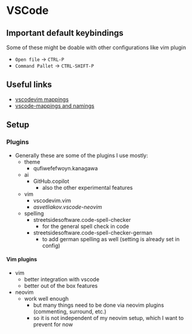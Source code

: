 # VSCode

## Important default keybindings

Some of these might be doable with other configurations like vim plugin

- `Open file` -> `CTRL-P`
- `Command Pallet` -> `CTRL-SHIFT-P`

## Useful links

- [vscodevim mappings](https://github.com/VSCodeVim/Vim/#-vscodevim-tricks)
- [vscode-mappings and namings](https://code.visualstudio.com/docs/getstarted/keybindings#_rich-languages-editing)

## Setup

### Plugins

- Generally these are some of the plugins I use mostly:
  - theme
    - qufiwefefwoyn.kanagawa
  - ai
    - GitHub.copilot
      - also the other experimental features
  - vim
    - vscodevim.vim
    - _asvetliakov.vscode-neovim_
  - spelling
    - streetsidesoftware.code-spell-checker
      - for the general spell check in code
    - streetsidesoftware.code-spell-checker-german
      - to add german spelling as well (setting is already set in config)

#### Vim plugins

- vim
  - better integration with vscode
  - better out of the box features
- neovim
  - work well enough
    - but many things need to be done via neovim plugins (commenting, surround, etc.)
    - so it is not independent of my neovim setup, which I want to prevent for now
